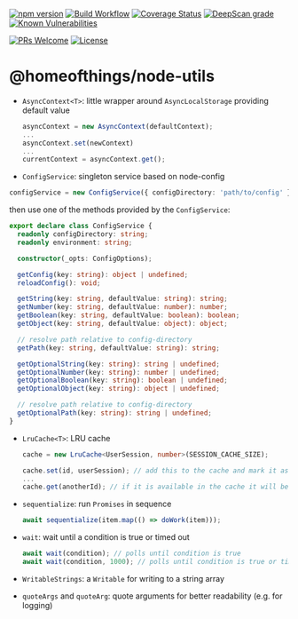 [![npm version](https://badge.fury.io/js/%40homeofthings%2Fnode-utils.svg)](https://badge.fury.io/js/%40homeofthings%2Fnode-utils)
[![Build Workflow](https://github.com/gms1/HomeOfThings/actions/workflows/build.yml/badge.svg?branch=master)](https://github.com/gms1/HomeOfThings/actions/workflows/build.yml)
[![Coverage Status](https://codecov.io/gh/gms1/HomeOfThings/branch/master/graph/badge.svg?flag=node-utils)](https://app.codecov.io/gh/gms1/HomeOfThings/tree/master/packages%2Fnode%2F%40homeofthings%2Fnode-utils)
[![DeepScan grade](https://deepscan.io/api/teams/439/projects/987/branches/1954/badge/grade.svg)](https://deepscan.io/dashboard#view=project&tid=439&pid=987&bid=1954)
[![Known Vulnerabilities](https://snyk.io/test/github/gms1/HomeOfThings/badge.svg)](https://snyk.io/test/github/gms1/HomeOfThings)

[![PRs Welcome](https://img.shields.io/badge/PRs-welcome-brightgreen.svg?style=flat-square)](http://makeapullrequest.com)
[![License](https://img.shields.io/npm/l/@homeofthings/node-utils.svg?style=flat-square)](https://github.com/gms1/HomeOfThings/blob/master/packages/node/@homeofthings/node-utils/LICENSE)

# @homeofthings/node-utils

- `AsyncContext<T>`: little wrapper around `AsyncLocalStorage` providing default value

  ```Typescript
  asyncContext = new AsyncContext(defaultContext);
  ...
  asyncContext.set(newContext)
  ...
  currentContext = asyncContext.get();
  ```

- `ConfigService`: singleton service based on node-config

```Typescript
configService = new ConfigService({ configDirectory: 'path/to/config' });
```

then use one of the methods provided by the `ConfigService`:

```TypeScript
export declare class ConfigService {
  readonly configDirectory: string;
  readonly environment: string;

  constructor(_opts: ConfigOptions);

  getConfig(key: string): object | undefined;
  reloadConfig(): void;

  getString(key: string, defaultValue: string): string;
  getNumber(key: string, defaultValue: number): number;
  getBoolean(key: string, defaultValue: boolean): boolean;
  getObject(key: string, defaultValue: object): object;

  // resolve path relative to config-directory
  getPath(key: string, defaultValue: string): string;

  getOptionalString(key: string): string | undefined;
  getOptionalNumber(key: string): number | undefined;
  getOptionalBoolean(key: string): boolean | undefined;
  getOptionalObject(key: string): object | undefined;

  // resolve path relative to config-directory
  getOptionalPath(key: string): string | undefined;
}
```

- `LruCache<T>`: LRU cache

  ```Typescript
  cache = new LruCache<UserSession, number>(SESSION_CACHE_SIZE);

  cache.set(id, userSession); // add this to the cache and mark it as least recently used
  ...
  cache.get(anotherId); // if it is available in the cache it will be marked as least recently used
  ```

- `sequentialize`: run `Promises` in sequence

  ```Typescript
  await sequentialize(item.map(() => doWork(item)));
  ```

- `wait`: wait until a condition is true or timed out

  ```Typescript
  await wait(condition); // polls until condition is true
  await wait(condition, 1000); // polls until condition is true or timed out after 1000ms
  ```

- `WritableStrings`: a `Writable` for writing to a string array

- `quoteArgs` and `quoteArg`: quote arguments for better readability (e.g. for logging)
